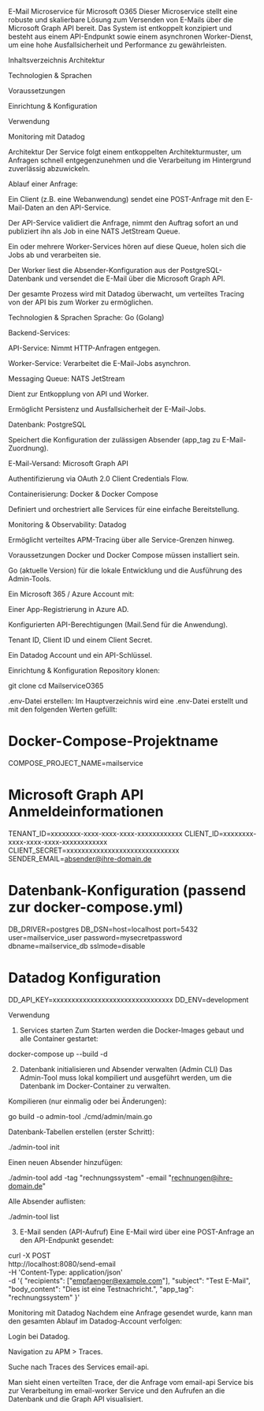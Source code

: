 E-Mail Microservice für Microsoft O365
Dieser Microservice stellt eine robuste und skalierbare Lösung zum Versenden von E-Mails über die Microsoft Graph API bereit. Das System ist entkoppelt konzipiert und besteht aus einem API-Endpunkt sowie einem asynchronen Worker-Dienst, um eine hohe Ausfallsicherheit und Performance zu gewährleisten.

Inhaltsverzeichnis
Architektur

Technologien & Sprachen

Voraussetzungen

Einrichtung & Konfiguration

Verwendung

Monitoring mit Datadog

Architektur
Der Service folgt einem entkoppelten Architekturmuster, um Anfragen schnell entgegenzunehmen und die Verarbeitung im Hintergrund zuverlässig abzuwickeln.

Ablauf einer Anfrage:

Ein Client (z.B. eine Webanwendung) sendet eine POST-Anfrage mit den E-Mail-Daten an den API-Service.

Der API-Service validiert die Anfrage, nimmt den Auftrag sofort an und publiziert ihn als Job in eine NATS JetStream Queue.

Ein oder mehrere Worker-Services hören auf diese Queue, holen sich die Jobs ab und verarbeiten sie.

Der Worker liest die Absender-Konfiguration aus der PostgreSQL-Datenbank und versendet die E-Mail über die Microsoft Graph API.

Der gesamte Prozess wird mit Datadog überwacht, um verteiltes Tracing von der API bis zum Worker zu ermöglichen.

Technologien & Sprachen
Sprache: Go (Golang)

Backend-Services:

API-Service: Nimmt HTTP-Anfragen entgegen.

Worker-Service: Verarbeitet die E-Mail-Jobs asynchron.

Messaging Queue: NATS JetStream

Dient zur Entkopplung von API und Worker.

Ermöglicht Persistenz und Ausfallsicherheit der E-Mail-Jobs.

Datenbank: PostgreSQL

Speichert die Konfiguration der zulässigen Absender (app_tag zu E-Mail-Zuordnung).

E-Mail-Versand: Microsoft Graph API

Authentifizierung via OAuth 2.0 Client Credentials Flow.

Containerisierung: Docker & Docker Compose

Definiert und orchestriert alle Services für eine einfache Bereitstellung.

Monitoring & Observability: Datadog

Ermöglicht verteiltes APM-Tracing über alle Service-Grenzen hinweg.

Voraussetzungen
Docker und Docker Compose müssen installiert sein.

Go (aktuelle Version) für die lokale Entwicklung und die Ausführung des Admin-Tools.

Ein Microsoft 365 / Azure Account mit:

Einer App-Registrierung in Azure AD.

Konfigurierten API-Berechtigungen (Mail.Send für die Anwendung).

Tenant ID, Client ID und einem Client Secret.

Ein Datadog Account und ein API-Schlüssel.

Einrichtung & Konfiguration
Repository klonen:

git clone <repository-url>
cd MailserviceO365

.env-Datei erstellen:
Im Hauptverzeichnis wird eine .env-Datei erstellt und mit den folgenden Werten gefüllt:

# Docker-Compose-Projektname
COMPOSE_PROJECT_NAME=mailservice

# Microsoft Graph API Anmeldeinformationen
TENANT_ID=xxxxxxxx-xxxx-xxxx-xxxx-xxxxxxxxxxxx
CLIENT_ID=xxxxxxxx-xxxx-xxxx-xxxx-xxxxxxxxxxxx
CLIENT_SECRET=xxxxxxxxxxxxxxxxxxxxxxxxxxxxxx
SENDER_EMAIL=absender@ihre-domain.de

# Datenbank-Konfiguration (passend zur docker-compose.yml)
DB_DRIVER=postgres
DB_DSN=host=localhost port=5432 user=mailservice_user password=mysecretpassword dbname=mailservice_db sslmode=disable

# Datadog Konfiguration
DD_API_KEY=xxxxxxxxxxxxxxxxxxxxxxxxxxxxxxxx
DD_ENV=development

Verwendung
1. Services starten
Zum Starten werden die Docker-Images gebaut und alle Container gestartet:

docker-compose up --build -d

2. Datenbank initialisieren und Absender verwalten (Admin CLI)
Das Admin-Tool muss lokal kompiliert und ausgeführt werden, um die Datenbank im Docker-Container zu verwalten.

Kompilieren (nur einmalig oder bei Änderungen):

go build -o admin-tool ./cmd/admin/main.go

Datenbank-Tabellen erstellen (erster Schritt):

./admin-tool init

Einen neuen Absender hinzufügen:

./admin-tool add -tag "rechnungssystem" -email "rechnungen@ihre-domain.de"

Alle Absender auflisten:

./admin-tool list

3. E-Mail senden (API-Aufruf)
Eine E-Mail wird über eine POST-Anfrage an den API-Endpunkt gesendet:

curl -X POST \
  http://localhost:8080/send-email \
  -H 'Content-Type: application/json' \
  -d '{
    "recipients": ["empfaenger@example.com"],
    "subject": "Test E-Mail",
    "body_content": "Dies ist eine Testnachricht.",
    "app_tag": "rechnungssystem"
  }'

Monitoring mit Datadog
Nachdem eine Anfrage gesendet wurde, kann man den gesamten Ablauf im Datadog-Account verfolgen:

Login bei Datadog.

Navigation zu APM > Traces.

Suche nach Traces des Services email-api.

Man sieht einen verteilten Trace, der die Anfrage vom email-api Service bis zur Verarbeitung im email-worker Service und den Aufrufen an die Datenbank und die Graph API visualisiert.